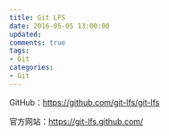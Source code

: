 ```yaml
---
title: Git LFS
date: 2016-05-05 13:00:00
updated:
comments: true
tags:
- Git
categories:
- Git
---
```


GitHub：https://github.com/git-lfs/git-lfs

官方网站：https://git-lfs.github.com/

<!--more-->

